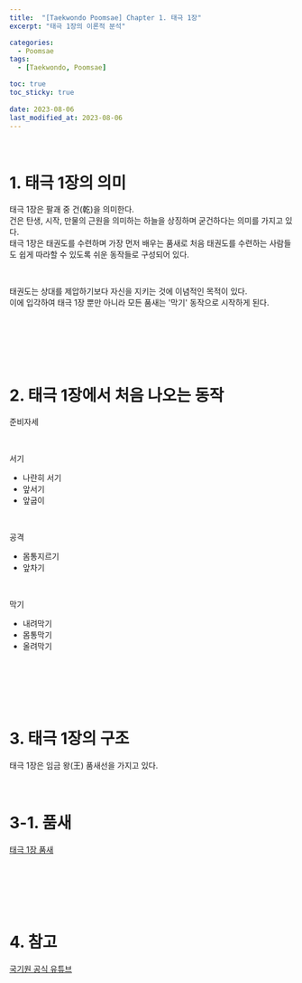 ```yaml
---
title:  "[Taekwondo Poomsae] Chapter 1. 태극 1장"
excerpt: "태극 1장의 이론적 분석"

categories:
  - Poomsae
tags:
  - [Taekwondo, Poomsae]

toc: true
toc_sticky: true
 
date: 2023-08-06
last_modified_at: 2023-08-06
---
```


&nbsp;

# 1. 태극 1장의 의미
태극 1장은 팔괘 중 건(乾)을 의미한다.\
건은 탄생, 시작, 만물의 근원을 의미하는 하늘을 상징하며 굳건하다는 의미를 가지고 있다.\
태극 1장은 태권도를 수련하며 가장 먼저 배우는 품새로 처음 태권도를 수련하는 사람들도 쉽게 따라할 수 있도록 쉬운 동작들로 구성되어 있다.

&nbsp;

태권도는 상대를 제압하기보다 자신을 지키는 것에 이념적인 목적이 있다.\
이에 입각하여 태극 1장 뿐만 아니라 모든 품새는 '막기' 동작으로 시작하게 된다.

&nbsp;

&nbsp;

&nbsp;

# 2. 태극 1장에서 처음 나오는 동작
준비자세

&nbsp;

서기
- 나란히 서기
- 앞서기
- 앞굽이

&nbsp;

공격
- 몸통지르기
- 앞차기
  
&nbsp;

막기
- 내려막기
- 몸통막기
- 올려막기

&nbsp;

&nbsp;

&nbsp;

# 3. 태극 1장의 구조
태극 1장은 임금 왕(王) 품새선을 가지고 있다.

&nbsp;

# 3-1. 품새
[태극 1장 품새](https://youtu.be/lKgP1DnC-Zk?t=88)

&nbsp;

&nbsp;

&nbsp;

# 4. 참고
[국기원 공식 유튜브](https://youtu.be/lKgP1DnC-Zk)
